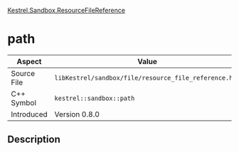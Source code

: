 [Kestrel.Sandbox.ResourceFileReference](index)
# path
| Aspect | Value |
| --- | --- |
| Source File | `libKestrel/sandbox/file/resource_file_reference.hpp` |
| C++ Symbol | `kestrel::sandbox::path` |
| Introduced | Version 0.8.0 |
## Description

